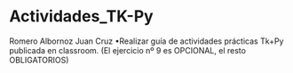 # Actividades_TK-Py
Romero Albornoz Juan Cruz 
•Realizar
guía de actividades prácticas Tk+Py
publicada en classroom. (El ejercicio nº 9 es OPCIONAL, el resto OBLIGATORIOS)
